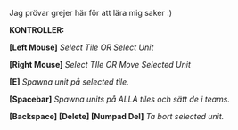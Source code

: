 Jag prövar grejer här för att lära mig saker :) 

**KONTROLLER:**

**[Left Mouse]** _Select Tile OR Select Unit_

**[Right Mouse]** _Select TIle OR Move Selected Unit_

**[E]** _Spawna unit på selected tile._

**[Spacebar]** _Spawna units på ALLA tiles och sätt de i teams._

**[Backspace] [Delete] [Numpad Del]** _Ta bort selected unit._
